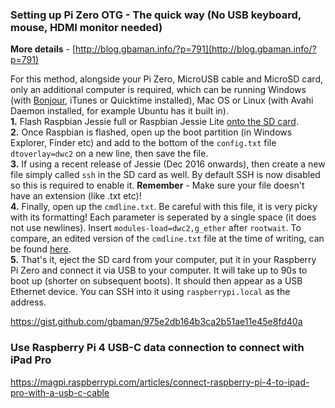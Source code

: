 ### Setting up Pi Zero OTG - The quick way (No USB keyboard, mouse, HDMI monitor needed)    
**More details** - [http://blog.gbaman.info/?p=791](http://blog.gbaman.info/?p=791)     
    
For this method, alongside your Pi Zero, MicroUSB cable and MicroSD card, only an additional computer is required, which can be running Windows (with [Bonjour](https://support.apple.com/kb/DL999), iTunes or Quicktime installed), Mac OS or Linux (with Avahi Daemon installed, for example Ubuntu has it built in).    
**1.** Flash Raspbian Jessie full or Raspbian Jessie Lite [onto the SD card](https://www.raspberrypi.org/documentation/installation/installing-images/README.md).    
**2.** Once Raspbian is flashed, open up the boot partition (in Windows Explorer, Finder etc) and add to the bottom of the ```config.txt``` file ```dtoverlay=dwc2``` on a new line, then save the file.    
**3.** If using a recent release of Jessie (Dec 2016 onwards), then create a new file simply called ```ssh``` in the SD card as well. By default SSH is now disabled so this is required to enable it. **Remember** - Make sure your file doesn't have an extension (like .txt etc)!    
**4.** Finally, open up the ```cmdline.txt```. Be careful with this file, it is very picky with its formatting! Each parameter is seperated by a single space (it does not use newlines). Insert ```modules-load=dwc2,g_ether``` after ```rootwait```. To compare, an edited version of the ```cmdline.txt``` file at the time of writing, can be found [here](http://pastebin.com/WygSaptQ).    
**5.** That's it, eject the SD card from your computer, put it in your Raspberry Pi Zero and connect it via USB to your computer. It will take up to 90s to boot up (shorter on subsequent boots). It should then appear as a USB Ethernet device. You can SSH into it using ```raspberrypi.local``` as the address.  

https://gist.github.com/gbaman/975e2db164b3ca2b51ae11e45e8fd40a

### Use Raspberry Pi 4 USB-C data connection to connect with iPad Pro

https://magpi.raspberrypi.com/articles/connect-raspberry-pi-4-to-ipad-pro-with-a-usb-c-cable
